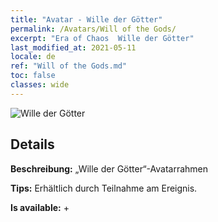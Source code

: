 ```yaml
---
title: "Avatar - Wille der Götter"
permalink: /Avatars/Will of the Gods/
excerpt: "Era of Chaos  Wille der Götter"
last_modified_at: 2021-05-11
locale: de
ref: "Will of the Gods.md"
toc: false
classes: wide
---
```

 ![Wille der Götter](/images/a/avatarFrame_30.png)

## Details

 **Beschreibung:** „Wille der Götter“-Avatarrahmen 

 **Tips:** Erhältlich durch Teilnahme am Ereignis. 

 **Is available:**  + 

